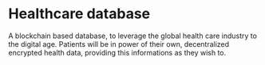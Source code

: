 # Healthcare database

A blockchain based database, to leverage the global health care industry to the digital age.
Patients will be in power of their own, decentralized encrypted health data, providing this informations as they wish to.
